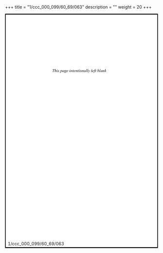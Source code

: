 +++
title = "1/ccc_000_099/60_69/063"
description = ""
weight = 20
+++

<table style="border:2px solid black;max-width:800px;max-height:800px;" 
><tr><td><img class="center-fit-jpg"
src="/jpg_/out_jpg_dbc_063.jpg"  >1/ccc_000_099/60_69/063</img></td></tr></table>
